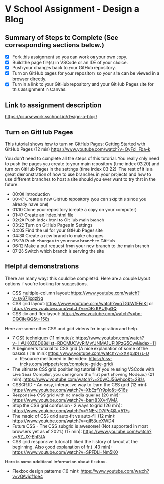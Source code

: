 # V School Assignment - Design a Blog

## Summary of Steps to Complete (See corresponding sections below.)

- [X] Fork this assignment so you can work on your own copy.
- [X] Build the page file(s) in VSCode or an IDE of your choice.
- [X] Push your changes back to your GitHub repository.
- [X] Turn on GitHub pages for your repository so your site can be viewed in a browser directly.
- [X] Turn in a link to your GitHub repository and your GitHub Pages site for this assignment in Canvas.

## Link to assignment description

https://coursework.vschool.io/design-a-blog/

## Turn on GitHub Pages

This tutorial shows how to turn on GitHub Pages: Getting Started with GitHub Pages (12 min) https://www.youtube.com/watch?v=QyFcl_Fba-k

You don't need to complete all the steps of this tutorial. You really only need to push the pages you create to your main repository (time index 02:20) and turn on GitHub Pages in the settings (time index 03:22). The rest of it is a great demonstration of how to use branches in your projects and how to use different branches to host a site should you ever want to try that in the future.

* 00:00 Introduction 
* 00:47 Create a new GitHub repository (you can skip this since you already have one) 
* 01:10 Clone your repository (create a copy on your computer)
* 01:47 Create an index.html file
* 02:20 Push index.html to GitHub main branch
* 03:22 Turn on GitHub Pages in Settings
* 04:05 Find the url for your GitHub Pages site
* 04:38 Create a new branch to make changes
* 05:39 Push changes to your new branch to GitHub
* 06:12 Make a pull request from your new branch to the main branch
* 07:26 Switch which branch is serving the site

## Helpful demonstrations

There are many ways this could be completed. Here are a couple layout options if you're looking for suggestions.

* CSS multiple-column layout: https://www.youtube.com/watch?v=syG7ljxqzNg
* CSS grid layout: https://www.youtube.com/watch?v=qTGbWfEEnKI or https://www.youtube.com/watch?v=v5KzBPUEgGQ
* CSS div and flex layout: https://www.youtube.com/watch?v=bn-DQCifeQQ&t=158s

Here are some other CSS and grid videos for inspiration and help.

* 7 CSS techniques (11 minutes): https://www.youtube.com/watch?v=l_AUK0Z6D68&list=RDCMUCVyRiMvfUNMA1UPlDPzG5Ow&index=11
* A beginner's tutorial to CSS grid (A nice explanation of some of the basics.) (18 min): https://www.youtube.com/watch?v=xXKp3b1YL-U
    * Resource mentioned in the video: https://css-tricks.com/snippets/css/complete-guide-grid/
* The ultimate CSS grid positioning tutorial (If you're using VSCode with Live Sass Compiler, you can ignore the first part showing Node.js.) (21 min): https://www.youtube.com/watch?v=20wCJ56whxo&t=282s
* CSSGR.ID - An easy, interactive way to learn the CSS grid (12 min): https://www.youtube.com/watch?v=XbEqfYr9pIo&t=616s
* Responsive CSS grid with no media queries (20 min): https://www.youtube.com/watch?v=bam83Xv4VMA
* Stop the CSS grid confusion - 2 ways to grid (26 min): https://www.youtube.com/watch?v=YNB-JD7iPoQ&t=517s
* The magic of CSS grid auto-fit vs auto-fill (12 min): https://www.youtube.com/watch?v=qII5BueXWD4
* Future CSS - The CSS subgrid is awesome! (Not supported in most browsers yet as of 2021.) (17 min): https://www.youtube.com/watch?v=5Z_JX-EhRJA
* CSS grid responsive tutorial (I liked the history of layout at the beginning. Also good explanation of fr.) (43 min): https://www.youtube.com/watch?v=SPFDLHNm5KQ

Here is some additional information about flexbox.

* Flexbox design patterns (16 min): https://www.youtube.com/watch?v=vQAvjof1oe4
